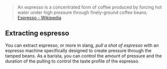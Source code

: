 > An espresso is a concentrated form of coffee produced by forcing hot water under high pressure through finely-ground coffee beans. [Espresso - Wikipedia](https://en.wikipedia.org/wiki/Espresso)
## Extracting espresso
You can extract espresso, or more in slang, *pull a shot of espresso* with an espresso machine specifically designed to create pressure through the tamped beans. As a barista, you can control the amount of pressure and the duration of the pulling to control the taste profile of the espresso. 
